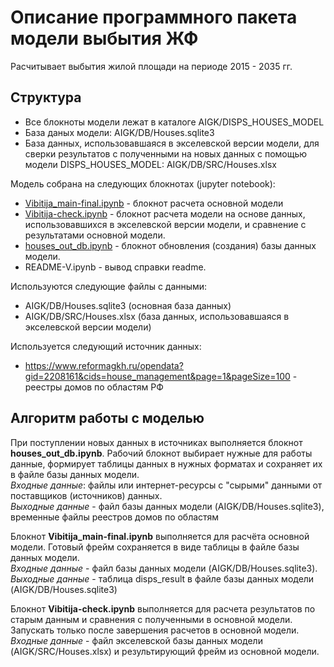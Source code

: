 # Описание программного пакета модели выбытия ЖФ

Расчитывает выбытия жилой площади на периоде 2015 - 2035 гг.

## Структура 

- Все блокноты модели лежат в каталоге AIGK/DISPS_HOUSES_MODEL
- База даных модели: AIGK/DB/Houses.sqlite3
- База данных, использовавшаяся в экселевской версии модели, 
для сверки результатов с полученными на новых данных с помощью модели DISPS_HOUSES_MODEL: AIGK/DB/SRC/Houses.xlsx

Модель собрана на следующих блокнотах (jupyter notebook):
- <a href="Vibitija_main-final.ipynb" 
target="_blank">Vibitija_main-final.ipynb</a> - блокнот расчета основной модели
- <a href="Vibitija-check.ipynb" 
target="_blank">Vibitija-check.ipynb</a> - блокнот расчета 
модели на основе данных, использовавшихся в экселевской версии модели, 
и сравнение с результатами основной модели. 
- <a href="houses_out_db.ipynb" 
target="_blank">houses_out_db.ipynb</a> - блокнот обновления 
(создания) базы данных модели. 
- README-V.ipynb - вывод справки readme.

Используются следующие файлы с данными:
- AIGK/DB/Houses.sqlite3 (основная база данных)
- AIGK/DB/SRC/Houses.xlsx (база данных, использовавшаяся в экселевской версии модели)

Используется следующий источник данных:
- <a 
href="https://www.reformagkh.ru/opendata?gid=2208161&cids=house_management&page=1&pageSize=100" 
target="_blank">https://www.reformagkh.ru/opendata?gid=2208161&cids=house_management&page=1&pageSize=100</a> - реестры домов по областям РФ


## Алгоритм работы с моделью 

При поступлении новых данных в 
источниках выполняется блокнот 
**houses_out_db.ipynb**. Рабочий 
блокнот выбирает нужные для работы 
данные, формирует таблицы данных в 
нужных форматах и сохраняет их в файле базы данных модели.  
*Входные данные*: файлы или 
интернет-ресурсы с "сырыми" данными от 
поставщиков (источников) данных.   
*Выходные данные* - файл базы данных модели (AIGK/DB/Houses.sqlite3), временные файлы реестров домов по областям

Блокнот **Vibitija_main-final.ipynb** выполняется 
для расчёта основной модели. Готовый фрейм сохраняется в 
виде таблицы в файле базы данных модели.   
*Входные данные* - файл базы данных 
модели (AIGK/DB/Houses.sqlite3).   
*Выходные данные* - таблица disps_result в файле базы данных модели (AIGK/DB/Houses.sqlite3)

Блокнот **Vibitija-check.ipynb** выполняется для 
расчета результатов по старым данным и сравнения с полученными в основной модели.
Запускать только после завершения расчетов в основной модели.
*Входные данные* - файл экселевской базы данных 
модели (AIGK/SRC/Houses.xlsx) и результирующий фрейм из основной модели.   
